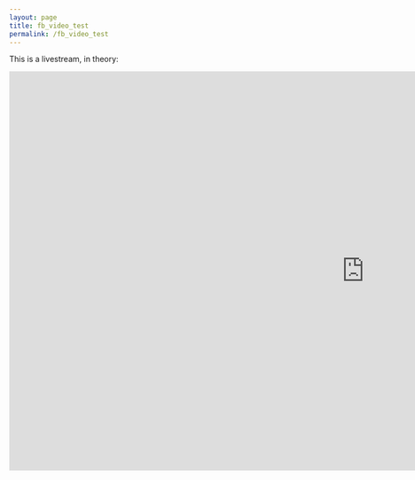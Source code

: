```yaml
---
layout: page
title: fb_video_test
permalink: /fb_video_test
---
```



This is a livestream, in theory:

<iframe 
      src='https://www.facebook.com/video/embed?video_id=10215756201798360'
      width='1280' 
      height='720'
      frameborder='0'>
</iframe>